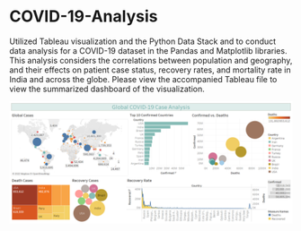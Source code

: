 # COVID-19-Analysis
Utilized Tableau visualization and the Python Data Stack and to conduct data analysis for a COVID-19 dataset in the Pandas and Matplotlib libraries. This analysis considers the correlations between population and geography, and their effects on patient case status, recovery rates, and mortality rate in India and across the globe. Please view the accompanied Tableau file to view the summarized dashboard of the visualization.

![Screenshot](COVID-19_globalcase_dashboard.png)
